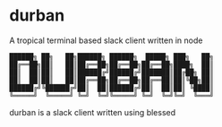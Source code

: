 # durban
A tropical terminal based slack client written in node
```
██████╗ ██╗   ██╗██████╗ ██████╗  █████╗ ███╗   ██╗
██╔══██╗██║   ██║██╔══██╗██╔══██╗██╔══██╗████╗  ██║
██║  ██║██║   ██║██████╔╝██████╔╝███████║██╔██╗ ██║
██║  ██║██║   ██║██╔══██╗██╔══██╗██╔══██║██║╚██╗██║
██████╔╝╚██████╔╝██║  ██║██████╔╝██║  ██║██║ ╚████║
╚═════╝  ╚═════╝ ╚═╝  ╚═╝╚═════╝ ╚═╝  ╚═╝╚═╝  ╚═══╝
```

durban is a slack client written using blessed
